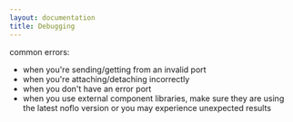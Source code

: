 ```yaml
---
layout: documentation
title: Debugging
---
```


common errors:

- when you're sending/getting from an invalid port
- when you're attaching/detaching incorrectly
- when you don't have an error port
- when you use external component libraries, make sure they are using the latest noflo version or you may experience unexpected results
